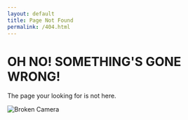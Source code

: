 ```yaml
---
layout: default
title: Page Not Found
permalink: /404.html
---
```


<div class="col three caption">
    <h1>OH NO! SOMETHING'S GONE WRONG!</h1>
    <p>The page your looking for is not here.</p>    
</div>

<div>
    <img class="col three Comp_Img" src="{{ site.baseurl }}assets/img/Broken_Camera.jpg" alt="Broken Camera">
</div>

